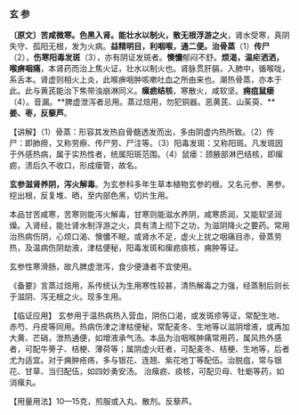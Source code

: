### 玄 参

**〔原文〕苦咸微寒。色黑入肾。能壮水以制火，散无根浮游之火**，肾水受寒，真阴失守、孤阳无根，发为火病。**益精明目，利咽喉，通二便。治骨蒸**（1）**传尸**（2），**伤寒阳毒发斑**（3），亦有阴证发斑者。**懊憹**郁闷不舒。**烦渴，温疟洒洒，喉痹咽痛**，本肾药而治上焦火证，壮水以制火也。肾脉贯肝膈，入肺中，循喉咙，系舌本。肾虚则相火上炎，此喉痹咽肿咳嗽吐血之所由来也。潮热骨蒸，亦本于此。此与黄芪能治下焦带浊崩淋同义。**瘰疬结核**，寒散火，咸软坚。**痈疽鼠瘘**（4）。音漏。**脾虚泄泻者忌用。蒸过焙用，勿犯铜器。恶黄芪、山茱萸、****姜、枣，反藜芦**。

【讲解】（1）骨蒸：形容其发热自骨髓透发而出，多由阴虚内热所致。（2）传尸：即肺痨，又称劳瘵、传尸劳、尸注等。（3）阳毒发斑：又称阳斑。凡发斑因于外感热病，属于实热性者，统属阳斑范围。（4）鼠瘘：颈腋部淋巴结核，即瘰疬，溃后久不收口，形成瘘管，故名。	

**玄参滋肾养阴，泻火解毒**。为玄参科多年生草本植物玄参的根。又名元参、黑参。挖出根，反复堆、晒，至内部色黑，切片生用。

本品甘苦咸寒，苦寒则能泻火解毒，甘寒则能滋水养阴，咸寒质润，又能软坚润燥。入肾经，能壮肾水制浮游之火，具有清上彻下之功，为滋阴降火之要药。常用治热病伤阴，心烦口渴、懊憹不眠，或肾水不足，虚火上扰之咽痛目赤，骨蒸劳热，及温病伤阴劫液，津枯便秘，阳毒发斑和瘰疬痰核，痈肿等证。

玄参性寒滑肠，故凡脾虚泄泻，食少便溏者不宜使用。

《备要》言蒸过焙用，系传统认为生用寒性较甚，清热解毒之力强，经蒸制后则长于滋阴、泻无根之火。现多生用。

【临证应用】    玄参用于温热病热入营血，阴伤口渴，或发斑疹等证，常配生地、赤芍、丹皮等同用。热病伤津之津枯便秘，常配麦冬、生地等以滋阴增液，或再加大黄、芒硝，泄热通便，如增液承气汤。本品为治咽喉肿痛常用药，属风热外感者，可配牛蒡子、桔梗、薄荷等；属阴虚火旺者，可配麦冬、桔梗、生地等，后者尤为适宜。对于痈肿疮疡，多与银花、连翘、紫花地丁等配伍。治脱疽，常与银花、甘草、当归配伍，如四妙勇安汤。
治瘰疬、痰核，可配贝母、牡蛎等药，如消瘰丸。

【用量用法】10—15克，煎服或入丸、散剂。反藜芦。
